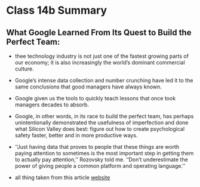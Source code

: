 # Class 14b Summary

## What Google Learned From Its Quest to Build the Perfect Team:

* thee technology industry is not just one of the fastest growing parts of our economy; it is also increasingly the world’s dominant commercial culture.

* Google’s intense data collection and number crunching have led it to the same conclusions that good managers have always known.

* Google given us the tools to quickly teach lessons that once took managers decades to absorb.

* Google, in other words, in its race to build the perfect team, has perhaps unintentionally demonstrated the usefulness of imperfection and done what Silicon Valley does best: figure out how to create psychological safety faster, better and in more productive ways.

* ‘‘Just having data that proves to people that these things are worth paying attention to sometimes is the most important step in getting them to actually pay attention,’’ Rozovsky told me. ‘‘Don’t underestimate the power of giving people a common platform and operating language.’’ 

* all thing taken from this article [website](https://www.nytimes.com/2016/02/28/magazine/what-google-learned-from-its-quest-to-build-the-perfect-team.html)

